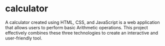 # calculator
A calculator created using HTML, CSS, and JavaScript is a web application that allows users to perform basic Arithmetic operations.  This project effectively combines these three technologies to create an interactive and user-friendly tool.

